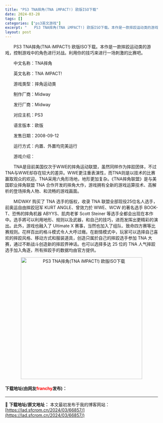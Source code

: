 ```yaml
---
title: "PS3 TNA摔角(TNA iMPACT!) 欧版ISO下载"
date: 2024-03-28
tags: []
categories: ["ps3英文游戏"]
excerpt: "　　PS3 TNA摔角(TNA iMPACT!) 欧版ISO下载。本作是一款摔跤运动类的游戏，控制游戏中的角色进行对战。利用你的技巧来进行一场刺激的比赛吧。 　　中文名称：TNA摔角 　　英文名称：TNA iMPACT! 　　游戏类型：摔角运动类 　　制作厂商：Midway 　　发行厂商：Midwa&hellip;"
layout: post
---
```


 <p>　　PS3 TNA摔角(TNA iMPACT!) 欧版ISO下载。本作是一款摔跤运动类的游戏，控制游戏中的角色进行对战。利用你的技巧来进行一场刺激的比赛吧。</p> <p>　　中文名称：TNA摔角</p> <p>　　英文名称：TNA iMPACT!</p> <p>　　游戏类型：摔角运动类</p> <p>　　制作厂商：Midway</p> <p>　　发行厂商：Midway</p> <p>　　对应主机：PS3</p> <p>　　语言版本：欧版</p> <p>　　发售日期：2008-09-12</p> <p>　　运行方式：内置、外置均完美运行</p> <p>　　游戏介绍：</p> <p>　　TNA是目前美国仅次于WWE的摔角运动联盟，虽然同样作为摔跤团体，不过TNA与WWE却存在较大的差异。WWE更注重表演性，而TNA则是以技术的比赛赢取观众的欢迎。TNA采用六角形场地，地形更加复杂。《TNA摔角联盟》是与美国职业摔角联盟 TNA 合作开发的摔角大作，游戏拥有全新的游戏运算技术、高解析的登场摔角人物、和流畅的游戏画面。</p> <p>　　MIDWAY 购买了 TNA 选手的版权，收录 TNA 联盟全部现役25位名人选手，前奥运自由摔跤冠军 KURT ANGLE、曾效力於 WWE、WCW 的著名选手 BOOK-T、恐怖的摔角机器 ABYYS、肌肉老爹 Scott Steiner 等选手全都会出现在本作中。选手將可以利用地形、规则以及武器，和自己的技巧，进而发挥出更精彩的演出。此外，游戏也融入了 Ultimate X 赛事，当然也加入了组队、致命四方赛等比赛规则。花样百出的格斗模式令人大呼过癮。在剧情模式中，玩家可以选择自己喜欢的摔跤风格、移动方式和服装道具，创造只属於自己的摔跤选手参加 TNA 大赛，通过不断战斗创造新的摔跤界神话。也可以选择多达 25 位的 TNA 人气摔跤选手加入角逐，所有摔跤手的数据均由官方提供。</p> <p align="center"><img align="" border="0" src="https://lad.sfcrom.cn/wp-content/uploads/2024/03/20240328_66051d0a56143.jpg" width="400" alt="PS3 TNA摔角(TNA iMPACT!) 欧版ISO下载" /></p> <p><h4>下载地址(由网友<font color="red">franchy</font>发布)：</h4></p> 

---
📖 **下载地址/原文地址：** 本文最初发布于我的博客网站：[https://lad.sfcrom.cn/2024/03/66857/](https://lad.sfcrom.cn/2024/03/66857/)
